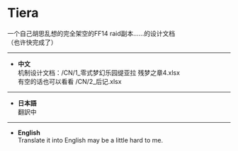 # Tiera

一个自己胡思乱想的完全架空的FF14 raid副本......的设计文档 <br>
（也许快完成了）<br>

*** 
- **中文** <br>
机制设计文档：/CN/1_零式梦幻乐园缇亚拉  残梦之章4.xlsx <br>
有空的话也可以看看  /CN/2_后记.xlsx <br> 

*** 
- **日本語** <br>
翻訳中<br>

*** 
- **English** <br>
Translate it into English may be a little hard to me.<br>
<br>
